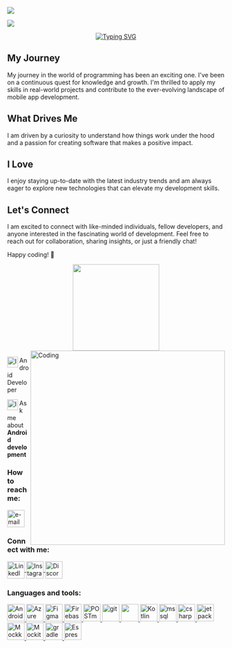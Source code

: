 <p align="left"> <img src="https://img.shields.io/badge/Android%20-%20focus?label=focus"/> </p>
<p align="left"> <img src="https://img.shields.io/badge/kotlin-kotlin"/></p>
<p align="center"><a href="https://git.io/typing-svg"><img src="https://readme-typing-svg.herokuapp.com?font=Fira+Code&weight=500&size=23&duration=5001&pause=1000&color=F72EEF&width=435&lines=Hi+there+%F0%9F%91%8B%2C+I'm+Raiara+%3A);Welcome+to+my+Github+space!" alt="Typing SVG" /></a>
</p>

<h4 About me 🐛</h4>  
<h3 align="center">
  
## My Journey 
  
My journey in the world of programming has been an exciting one. I've been on a continuous quest for knowledge and growth. I'm thrilled to apply my skills in real-world projects and contribute to the ever-evolving landscape of mobile app development.

## What Drives Me

I am driven by a curiosity to understand how things work under the hood and a passion for creating software that makes a positive impact. 

## I Love

I enjoy staying up-to-date with the latest industry trends and am always eager to explore new technologies that can elevate my development skills.

## Let's Connect

I am excited to connect with like-minded individuals, fellow developers, and anyone interested in the fascinating world of development. Feel free to reach out for collaboration, sharing insights, or just a friendly chat!

Happy coding! 🚀 </h3> 

<div id="header" align="center">
  <img src="https://user-images.githubusercontent.com/62944970/220807412-b9366dac-b295-4d9c-a1ba-9afad3c1f9be.gif" width="200"/>
</div>

<img align="right" alt="Coding" width="450" src="https://i.giphy.com/media/paTz7UZbPfTZFRYnnB/giphy.webp">




<img align="left" alt="learning" width="25" src="https://www.svgrepo.com/show/31136/books.svg" /> Android Developer

<img align="left" alt="learning" width="25" src="https://www.svgrepo.com/show/411476/ask.svg" /> Ask me about **Android development**

 <h3 align="left"> How to reach me: </h3>

  <a href="haraujo_raiara@outlook.com" target="_blank" rel="noreferrer">
    <img src="https://www.svgrepo.com/show/373951/outlook.svg" alt ="e-mail" width="40" height="40"/> 
    </a>

<h3 align="left">Connect with me:</h3>
<p align="left">
  <a href="https://www.linkedin.com/in/raiara-a-6541a3193/" target="_blank" rel="noopener noreferrer">
    <img align="center" src="https://www.vectorlogo.zone/logos/linkedin/linkedin-tile.svg" alt="LinkedIn" height="40" width="40" />
  </a>
  <a href="https://instagram.com/raiarauju" target="_blank" rel="noopener noreferrer">
    <img align="center" src="https://www.vectorlogo.zone/logos/instagram/instagram-tile.svg" alt="Instagram" height="40" width="40" />
  </a>
  <a href="https://discord.gg/raiarauju#4017" target="_blank" rel="noopener noreferrer">
    <img align="center" src="https://www.vectorlogo.zone/logos/discordapp/discordapp-tile.svg" alt="Discord" height="40" width="40" />
  </a>
</p>
  
    
<h3 align="left">Languages and tools:</h3>
<p align="left">
  <a href="https://developer.android.com" target="_blank" rel="noopener noreferrer">
    <img src="https://cdn.jsdelivr.net/gh/devicons/devicon/icons/android/android-original.svg" alt="Android" width="40" height="40"/>
  </a>
  <a href="https://azure.microsoft.com/en-in/" target="_blank" rel="noopener noreferrer">
    <img src="https://cdn.jsdelivr.net/gh/devicons/devicon/icons/azure/azure-original.svg" alt="Azure" width="40" height="40"/>
  </a>
  <a href="https://www.figma.com/" target="_blank" rel="noopener noreferrer">
    <img src="https://cdn.jsdelivr.net/gh/devicons/devicon/icons/figma/figma-original.svg" alt="Figma" width="40" height="40"/>
  </a>
  <a href="https://firebase.google.com/" target="_blank" rel="noopener noreferrer">
    <img src="https://cdn.jsdelivr.net/gh/devicons/devicon/icons/firebase/firebase-plain.svg" alt="Firebase" width="40" height="40"/>
   
   <a href="https://www.postman.com/" target="_blank" rel="noopener noreferrer">
    <img src="https://www.vectorlogo.zone/logos/getpostman/getpostman-icon.svg" alt="POSTman" width="40" height="40"/>
  </a>
   
  <a href="https://git-scm.com/" target="_blank" rel="noreferrer"> 
   <img src="https://cdn.jsdelivr.net/gh/devicons/devicon/icons/git/git-original.svg" alt="git" width="40" height="40"/> 
   </a>
   <a href="https:// www.java.com" target="_blank"rel="noreferrer">
    <img src="https://cdn.jsdelivr.net/gh/devicons/devicon/icons/java/java-original.svg" width="40" height=" 40"/> 
   </a>

   <a href="https://kotlinlang.org/" target="_blank" rel="noreferrer">
    <img src= "https://cdn.jsdelivr.net/gh/devicons/devicon/icons/kotlin/kotlin-original.svg" alt ="Kotlin" width="40" height="40"/> 
    </a>
   <a href="https://www.microsoft.com/en-us/sql-server" target="_blank" rel="noreferrer">
    <img src="https://www.svgrepo.com/show/331760/sql-database-generic.svg" alt ="mssql" width="40" height="40"/> 
    </a>
     <a href="https://learn.microsoft.com/pt-br/dotnet/csharp/" target="_blank" rel="noreferrer">
    <img src="https://www.svgrepo.com/show/452184/csharp.svg" alt ="csharp" width="40" height="40"/> 
    </a>
     <a href="https://developer.android.com/jetpack/compose/documentation?hl=pt-br" target="_blank" rel="noreferrer">
    <img src="https://3.bp.blogspot.com/-VVp3WvJvl84/X0Vu6EjYqDI/AAAAAAAAPjU/ZOMKiUlgfg8ok8DY8Hc-ocOvGdB0z86AgCLcBGAsYHQ/s1600/jetpack%2Bcompose%2Bicon_RGB.png" alt ="jetpackCompose" width="40" height="40"/> 
    </a>
      <a href="https://mockk.io/#kotlin-academy-articles-" target="_blank" rel="noreferrer">
    <img src="https://mockk.io/doc/logo-site.png" alt ="Mockk" width="40" height="40"/> 
    </a>
     <a href="https://site.mockito.org/" target="_blank" rel="noreferrer">
    <img src="https://raw.githubusercontent.com/mockito/mockito.github.io/master/img/logo%402x.png" alt ="Mockito" width="40" height="40"/> 
    </a>   
     <a href="https://gradle.com/" target="_blank" rel="noreferrer">
    <img src="https://www.svgrepo.com/show/353831/gradle.svg" alt ="gradle" width="40" height="40"/> 
    </a>  
     <a href="https://developer.android.com/training/testing/espresso?hl=pt-br" target="_blank" rel="noreferrer">
    <img src="https://developer.android.com/static/images/training/testing/espresso.png?hl=pt-br" alt ="Espresso" width="40" height="40"/> 
    </a>   
  
   

    



    
    



